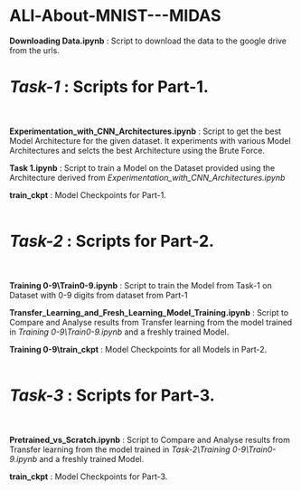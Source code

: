 # ALl-About-MNIST---MIDAS

 **Downloading Data.ipynb** : Script to download the data to the google drive from the urls. 

# *Task-1* : Scripts for Part-1. <br /><br />

   **Experimentation_with_CNN_Architectures.ipynb** : Script to get the best Model Architecture for the given dataset. It experiments with various Model Architectures and selcts the best Architecture using the Brute Force. <br />
  
   **Task 1.ipynb** : Script to train a Model on the Dataset provided using the Architecture derived from *Experimentation_with_CNN_Architectures.ipynb* <br />
  
   **train_ckpt** : Model Checkpoints for Part-1. <br /><br /> 
   
   
   # *Task-2* : Scripts for Part-2. <br /><br />

   **Training 0-9\Train0-9.ipynb** : Script to train the Model from Task-1 on Dataset with 0-9 digits from dataset from Part-1 <br />
  
   **Transfer_Learning_and_Fresh_Learning_Model_Training.ipynb** : Script to Compare and Analyse results from Transfer learning from the model trained in *Training 0-9\Train0-9.ipynb* and a freshly trained Model.  <br />
  
   **Training 0-9\train_ckpt** : Model Checkpoints for all Models in Part-2. <br /><br /> 
  
  
  # *Task-3* : Scripts for Part-3. <br /><br />

   **Pretrained_vs_Scratch.ipynb** : Script to Compare and Analyse results from Transfer learning from the model trained in *Task-2\Training 0-9\Train0-9.ipynb* and a freshly trained Model. <br />
  
   **train_ckpt** : Model Checkpoints for Part-3. <br /><br /> 
